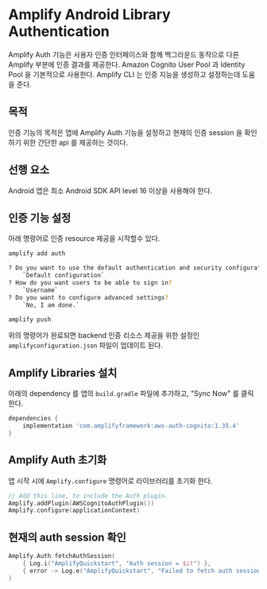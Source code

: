 # Amplify Android Library Authentication

Amplify Auth 기능은 사용자 인증 인터페이스와 함께
백그라운드 동작으로 다른 Amplify 부분에 인증 결과를 제공한다.
Amazon Cognito User Pool 과 Identity Pool 을 기본적으로 사용한다.
Amplify CLI 는 인증 지능을 생성하고 설정하는데 도움을 준다.

## 목적
인증 기능의 목적은 앱에 Amplify Auth 기능을 설정하고 현재의 인증 session 을 확인하기 위한 간단한 api 를 제공하는 것이다.

## 선행 요소
Android 앱은 최소 Android SDK API level 16 이상을 사용해야 한다.

## 인증 기능 설정

아래 명령어로 인증 resource 제공을 시작할수 있다.
```bash
amplify add auth
```

```bash
? Do you want to use the default authentication and security configuration?
    `Default configuration`
? How do you want users to be able to sign in?
    `Username`
? Do you want to configure advanced settings?
    `No, I am done.`
```

```bash
amplify push
```

위의 명령어가 완료되면 backend 인증 리소스 제공을 위한 설정인 `amplifyconfiguration.json` 파일이 업데이트 된다.

## Amplify Libraries 설치

아래의 dependency 를 앱의 `build.gradle` 파일에 추가하고, "Sync Now" 를 클릭한다.
```gradle
dependencies {
    implementation 'com.amplifyframework:aws-auth-cognito:1.35.4'
}
```

## Amplify Auth 초기화

앱 시작 시에 `Amplify.configure` 명령어로 라이브러리를 초기화 한다.

```kotlin
// Add this line, to include the Auth plugin.
Amplify.addPlugin(AWSCognitoAuthPlugin())
Amplify.configure(applicationContext)
```

## 현재의 auth session 확인

```kotlin
Amplify.Auth.fetchAuthSession(
    { Log.i("AmplifyQuickstart", "Auth session = $it") },
    { error -> Log.e("AmplifyQuickstart", "Failed to fetch auth session", error) }
)
```
